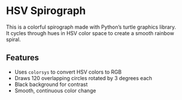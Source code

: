 # HSV Spirograph

This is a colorful spirograph made with Python’s turtle graphics library.  
It cycles through hues in HSV color space to create a smooth rainbow spiral.

## Features

- Uses `colorsys` to convert HSV colors to RGB
- Draws 120 overlapping circles rotated by 3 degrees each
- Black background for contrast
- Smooth, continuous color change